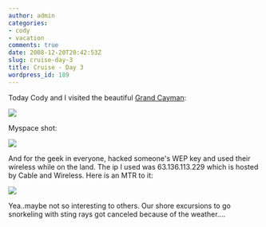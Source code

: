 ```yaml
---
author: admin
categories:
- cody
- vacation
comments: true
date: 2008-12-20T20:42:53Z
slug: cruise-day-3
title: Cruise - Day 3
wordpress_id: 189
---
```


Today Cody and I visited the beautiful [Grand Cayman](http://en.wikipedia.org/wiki/Grand_Cayman):

[![](/uploads/pict0003-300x225.jpg)](/uploads/pict0003.jpg)

Myspace shot:

[![](/uploads/pict0002-300x225.jpg)](/uploads/pict0002.jpg)

And for the geek in everyone, hacked someone's WEP key and used their wireless while on the land. The ip I used was 63.136.113.229 which is hosted by Cable and Wireless. Here is an MTR to it:

[![](/uploads/screenshot-terminal-kylekyle-laptop-bin-wireless-300x201.png)](/uploads/screenshot-terminal-kylekyle-laptop-bin-wireless.png)

Yea..maybe not so interesting to others. Our shore excursions to go snorkeling with sting rays got canceled because of the weather....

